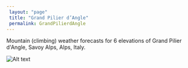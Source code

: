```yaml
---
 layout: "page"
 title: "Grand Pilier d’Angle"
 permalink: GrandPilierdAngle
---
```

Mountain (climbing) weather forecasts for 6 elevations of Grand Pilier d'Angle, Savoy Alps, Alps, Italy.


![Alt text](http://www.terragalleria.com/images/mountain/alps3130.jpeg "Grand Pilier d’Angle")